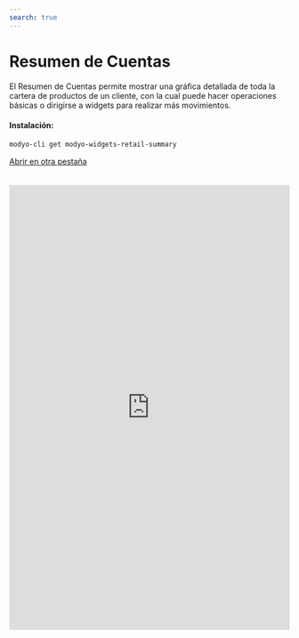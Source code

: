 ```yaml
---
search: true
---
```


# Resumen de Cuentas

El Resumen de Cuentas permite mostrar una gráfica detallada de toda la cartera de productos de un cliente, con la cual puede hacer operaciones básicas o dirigirse a widgets para realizar más movimientos.

#### Instalación:

```bash
modyo-cli get modyo-widgets-retail-summary
```

[Abrir en otra pestaña](https://widgets-es.modyo.com/personas/summary)

<iframe id="widgetFrame" src="https://widgets-es.modyo.com/personas/summary" width="100%"  frameBorder="0"  style="min-height:800px;overflow:auto;margin-top:20px;"/>

### Funciones

Presenta la posición del cliente en los distintos productos que tiene con la institución financiera. (Cuentas y Tarjetas).

Los resúmenes individuales presentan la información del producto específico de manera numérica y gráfica.

#### Cuenta Corriente

La sección de Cuenta Corriente permite ver un resumen general de los montos disponibles, además de acceso a operaciones como transferencias y movimientos.

| Funcionalidad    | Descripción                                                                              |
| :--------------- | :--------------------------------------------------------------------------------------- |
| Saldo disponible | Muestra el saldo total disponible en la cuenta corriente.                                |
| Total Cargos     | Permite ver el total de cargos de cada cuenta.                                           |
| Total Abonos     | Muestra el total de abonos o depósitos que se le han hecho a una cuenta.                 |
| Linea de Crédito | Muestra el estado de la línea de crédito de la cuenta.                                   |
| Monto disponible | Muestra el monto total disponible en la línea de crédito de la cuenta.                   |
| Transferir       | Deriva al widget de Transferencias de cada cuenta.                                       |
| Movimientos      | Deriva al widget de Movimientos de la cuenta, para ver detalladamente cada uno de ellos. |

#### Cuenta Vista

Esta sección tiene las mismas funciones que la de Cuenta Corriente. Sin embargo, sólo cambia en la sección Linea de Crédito, donde se reemplaza por los últimos movimientos y cargos realizados al producto.

| Funcionalidad       | Descripción                                                                                            |
| :------------------ | :----------------------------------------------------------------------------------------------------- |
| Saldo disponible    | Muestra el saldo total disponible en la cuenta corriente.                                              |
| Total Cargos        | Permite ver el total de cargos de cada cuenta.                                                         |
| Total Abonos        | Muestra el total de abonos o depósitos que se le han hecho a una cuenta.                               |
| Últimos movimientos | Muestra un listado de los últimos movimientos y cargos hechos a la cuenta, junto con su monto y fecha. |
| Transferir          | Deriva al widget de Transferencias de cada cuenta.                                                     |
| Movimientos         | Deriva al widget de Movimientos de la cuenta, para ver detalladamente cada uno de ellos.               |

#### Tarjetas de Crédito

Cada una de las tarjetas de crédito tiene su propio módulo gráfico, que permite ver los detalles de cada una de ellas, su monto utilizado y disponible y los últimos movimientos.
Además, separa el cupo nacional del internacional, incluyendo una gráfica que permite ver en proporción lo utilizado.

| Funcionalidad       | Descripción                                                                                                                                     |
| :------------------ | :---------------------------------------------------------------------------------------------------------------------------------------------- |
| Monto nacional      | Muestra el monto nacional utilizado y autorizado, además de una gráfica que indica el primer número en pesos versus el total autorizado.        |
| Monto internacional | Muestra el monto internacional utilizado y autorizado, además de una gráfica que indica el primer número versus el total autorizado en dólares. |
| Pagar               | Deriva al widget de Pago de Tarjetas, donde podrá abonar los montos facturados.                                                                 |
| Movimientos         | Deriva al widget de Movimientos de la tarjeta, para ver detalladamente cada uno de ellos.                                                       |

<script>

  export default {
    mounted() {

      function setIframeHeightCO(id, ht) {
          var ifrm = document.getElementById(id);
          if(ifrm) {
            ifrm.style.height = ht + 4 + "px";
          }
      }
      // iframed document sends its height using postMessage
      function handleDocHeightMsg(e) {
          // check origin
          if ( e.origin === 'https://widgets-es.modyo.com' ) {
              // parse data
              var data = JSON.parse( e.data );

              console.log('data:', data)
              // check data object
              if ( data['docHeight'] ) {
                  setIframeHeightCO( 'widgetFrame', data['docHeight'] );
              } else {
                  setIframeHeightCO( 'widgetFrame', 700 );
              }
          }
      }

      // assign message handler
      if ( window.addEventListener ) {
          window.addEventListener('message', handleDocHeightMsg, false);
      }
    }
  }

</script>
